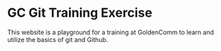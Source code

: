 # GC Git Training Exercise

This website is a playground for a training at GoldenComm to learn and utilize the basics of git and Github.

